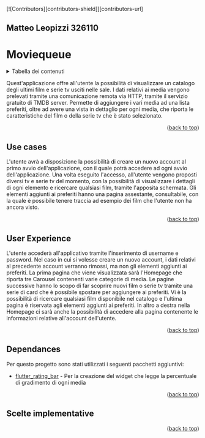
[![Contributors][contributors-shield]][contributors-url]

<a name="readme-top"></a>

## Matteo Leopizzi 326110
# Moviequeue

<details>
  <summary>Tabella dei contenuti</summary>
  <ol>
    <li>
      <a href="#about-the-project">About The Project</a>
      <ul>
        <li><a href="#built-with">Built With</a></li>
      </ul>
    </li>
    <li>
      <a href="#getting-started">Getting Started</a>
      <ul>
        <li><a href="#prerequisites">Prerequisites</a></li>
        <li><a href="#installation">Installation</a></li>
      </ul>
    </li>
    <li><a href="#usage">Usage</a></li>
    <li><a href="#roadmap">Roadmap</a></li>
    <li><a href="#contributing">Contributing</a></li>
    <li><a href="#license">License</a></li>
    <li><a href="#contact">Contact</a></li>
    <li><a href="#acknowledgments">Acknowledgments</a></li>
  </ol>
</details>

Quest'applicazione offre all'utente la possibilità di visualizzare un catalogo degli ultimi film e serie tv usciti nelle sale. I dati relativi ai media vengono prelevati tramite una comunicazione remota via HTTP, tramite il servizio gratuito di TMDB server. Permette di aggiungere i vari media ad una lista preferiti, oltre ad avere una vista in dettaglio per ogni media, che riporta le caratteristiche del film o della serie tv che è stato selezionato.

<p align="right">(<a href="#readme-top">back to top</a>)</p>

## Use cases

L'utente avrà a disposizione la possibilità di creare un nuovo account al primo avvio dell'applicazione, con il quale potrà accedere ad ogni avvio dell'applicazione.
Una volta eseguito l'accesso, all'utente vengono proposti diversi tv e serie tv del momento, con la possibilità di visualizzare i dettagli di ogni elemento e ricercare qualsiasi film, tramite l'apposita schermata. 
Gli elementi aggiunti ai preferiti hanno una pagina assestante, consultabile, con la quale è possibile tenere traccia ad esempio dei film che l'utente non ha ancora visto.

<p align="right">(<a href="#readme-top">back to top</a>)</p>

## User Experience

L'utente accederà all'applicativo tramite l'inserimento di username e password. Nel caso in cui si volesse creare un nuovo account, i dati relativi al precedente account verranno rimossi, ma non gli elementi aggiunti ai preferiti.
La prima pagina che viene visualizzata sarà l'Homepage che riporta tre Carousel contenenti varie categorie di media. Le pagine successive hanno lo scopo di far scoprire nuovi film o serie tv tramite una serie di card che è possibile spostare per aggiungere ai preferiti. Vi è la possibilità di ricercare qualsiasi film disponibile nel catalogo e l'ultima pagina è riservata agli elementi aggiunti ai preferiti.
In altro a destra nella Homepage ci sarà anche la possibilità di accedere alla pagina contenente le informazioni relative all'account dell'utente.

<p align="right">(<a href="#readme-top">back to top</a>)</p>

## Dependances

Per questo progetto sono stati utilizzati i seguenti pacchetti aggiuntivi:

* [flutter_rating_bar](https://pub.dev/packages/flutter_rating_bar) - Per la creazione del widget che legge la percentuale di gradimento di ogni media

<p align="right">(<a href="#readme-top">back to top</a>)</p>

## Scelte implementative




<p align="right">(<a href="#readme-top">back to top</a>)</p>
